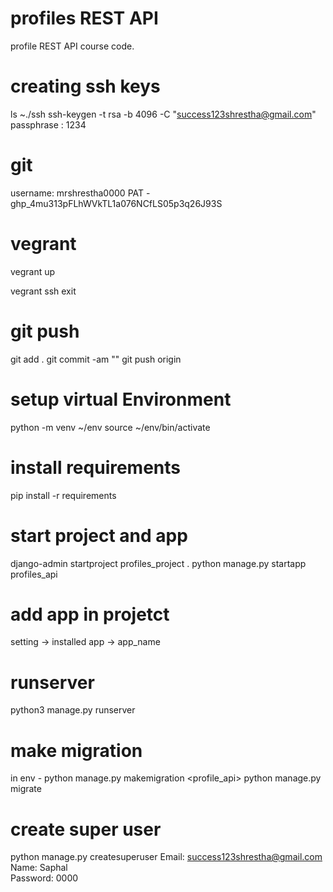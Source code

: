 # profiles REST API
profile REST API course code.

# creating ssh keys
ls ~./ssh
ssh-keygen -t rsa -b 4096 -C "success123shrestha@gmail.com"
passphrase : 1234

# git
username: mrshrestha0000
PAT - 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

# vegrant
vegrant up

vegrant ssh
exit

# git push
git add .
git commit -am ""
git push origin

# setup virtual Environment
python -m venv ~/env
source ~/env/bin/activate

# install requirements
pip install -r requirements

# start project and app
django-admin startproject profiles_project .
python manage.py startapp profiles_api

# add app in projetct
setting -> installed app -> app_name

# runserver
python3 manage.py runserver

# make migration
in env - 
python manage.py makemigration <app name><profile_api>
python manage.py migrate

# create super user
python manage.py createsuperuser
Email: success123shrestha@gmail.com
Name: Saphal     
Password: 0000
